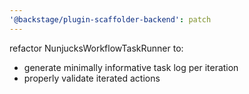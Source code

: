 ```yaml
---
'@backstage/plugin-scaffolder-backend': patch
---
```


refactor NunjucksWorkflowTaskRunner to:

- generate minimally informative task log per iteration
- properly validate iterated actions
